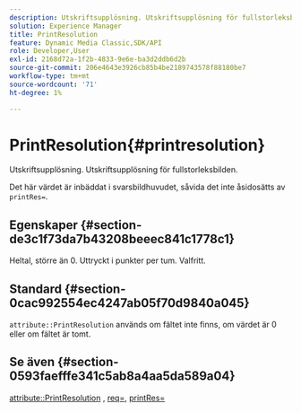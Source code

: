 ```yaml
---
description: Utskriftsupplösning. Utskriftsupplösning för fullstorleksbilden.
solution: Experience Manager
title: PrintResolution
feature: Dynamic Media Classic,SDK/API
role: Developer,User
exl-id: 2168d72a-1f2b-4833-9e6e-ba3d2ddb6d2b
source-git-commit: 206e4643e3926cb85b4be2189743578f88180be7
workflow-type: tm+mt
source-wordcount: '71'
ht-degree: 1%

---
```


# PrintResolution{#printresolution}

Utskriftsupplösning. Utskriftsupplösning för fullstorleksbilden.

Det här värdet är inbäddat i svarsbildhuvudet, såvida det inte åsidosätts av `printRes=`.

## Egenskaper {#section-de3c1f73da7b43208beeec841c1778c1}

Heltal, större än 0. Uttryckt i punkter per tum. Valfritt.

## Standard {#section-0cac992554ec4247ab05f70d9840a045}

`attribute::PrintResolution` används om fältet inte finns, om värdet är 0 eller om fältet är tomt.

## Se även {#section-0593faefffe341c5ab8a4aa5da589a04}

[attribute::PrintResolution](../../../../../../is-api/image-catalog/image-serving-api-ref/c-image-catalog-reference/c-attributes-reference/r-printresolution.md#reference-a53c6850077148c9bd88a8c5c1c400c5) ,  [req=](../../../../../../is-api/http-ref/image-serving-api-ref/c-http-protocol-reference/c-command-reference/r-req/r-req.md#reference-907cdb4a97034db7ad94695f25552e76),  [printRes=](../../../../../../is-api/http-ref/image-serving-api-ref/c-http-protocol-reference/c-command-reference/r-printres.md#reference-84f52afff4704c4b9d58e4bbbaea1491)
